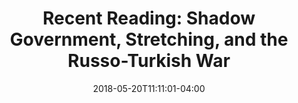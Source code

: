 ---
layout: reading_list
title: "Recent Reading: Shadow Government, Stretching, and the Russo-Turkish War"
excerpt: "My recent reading included occultist bureaucracies, Berlin playgrounds, and a super AI."
type: reading_list
date: 2018-05-20T11:11:01-04:00
books:
  - id: rothstein-orthogonal-procedures
    note: >
      I’ve read a lot of Adam Rothstein’s non-fiction work. This is is his first novel. It’s an alternate history thriller of a (more) technocratic twentieth century United States. The thematic trappings of the setting—bureaucracy, the occult, infrastructure, futurism—are right up my alley, but sometimes the descriptive flavoring derailed the forward momentum of the plot for me. I’d like to see more if these first novel kinks were to get sorted out.
  - id: eiko-splits
    note: >
      I came across this book through [Jason Kottke](https://kottke.org/18/02/even-the-stiffest-people-can-do-the-splits) and thought it seemed interesting. I’ve been having a lot of hip flexor problems with my marathon training, so I was interested in the content itself, but I was also interested in the publishing phenomenon. I haven’t actually started the stretching program (although I still plan to), but the book as a published object definitely didn’t disappoint. The first third or so outlines the mechanics of the stretching program and actually does so in a really thoughtful and clearly presented way, but the final two thirds were the memorable part. The book ends with a fictional parable the length of a short novella about aging, keeping up appearances at the workplace, and other middle aged and middle class concerns meant to frame the shameful consequences of not being mindful about health and wellness. It is exceedingly difficult to imagine an American fitness book including the same content.
  - id: ide-iq
    note: >
      This is a relatively recent debut novel, but Ide’s second novel featuring this detective had already just come out in hardcover when I finally got around to reading it. Every library I’ve been in recently has been featuring the new book heavily in its recent fiction section, and I understand why. This is light fare, but very well-executed light fare: very readable, pretty decent verisimilitude in its L.A. setting, and a relatively unusual origin story for the detective protagonist. I expect I’ll continue reading the series as it develops.
  - id: akunin-turkish-gambit
    note: >
      This is the second novel in a series of historical detective novels set in the late nineteenth century. I haven’t read the first, but intend to go back to do so now. The bulk of the action is set in Bulgaria during the Russo-Turkish War, and the plot follows the hunt to identify a Turkish agent within the Russian camps. In the context of this kind of historical espionage fare, there is some formal ambition to presentation. The protagonist is not actually the detective who is central to the series, but a young progressive woman who has followed her fiancé in an modern, egalitarian betrothal from St. Petersburg to the frontlines where he has volunteered to be a cryptographer. The reader follows the efforts of the detective character, Erast Fandorin, through her eventual engagement as his assistant. Each chapter begins with fictional excerpted news reports and essays from newspapers around Europe. This device provides some continental context for events of the plot, but also insight into the characters as many of the clippings are written by journalist characters embedded in the Russian camp. This is genre fiction, but very high quality genre fiction. I intend to read the rest of them. 
  - id: zaske-achtung
    note: >
      I ordered this immediately when I saw it reviewed by [Rebecca Shuman](https://slate.com/human-interest/2018/02/achtung-baby-by-sara-zaske-reviewed.html), confident that the author’s experience as an American raising a young child in Berlin would make it a pleasant nostaliga read if nothing else. It was definitely that. Anecdotes about navigating the city’s child welfare bureaucracy in German or being admonished by random old ladies for not dressing a child warmly enough hit close to home. Descriptions of particularly spectacular playgrounds were immediately familiar. The book is not simply a memoir, however, but a critique of overanxious and overbearing American parenting in the context of the post-authoritarian late twentieth- and early twenty-first-century transformation in German childcare. The critique is interesting and helps to articulate some of the general sense of difference I witness between our approach and that of other parents in the States. Some of that difference must simply come down to personality, but I think there is also an element of our having first learned to be parents in this German context. At this non-personal level, I think the book would be interested to anyone interested in reading about child development; it’s a good blend of light personal anecdote and synthesis of expert opinion and research.
  - id: reid-after-on
    note: >
      This was a perfectly readable light satire of contemporary Silicon Valley culture. There is a primary narrative thread in an omniscient narrator’s voice supplemented by a variety of other kinds of texts and narrative perspectives. The primary thread is generally engaging and some of the formal experiments are entertaining and effective, but not all of them are and collectively they make me feel like this long book does not really earn its length. The story about the acquisition a struggling social network company by a rising Silicon Valley behemoth and the gradual revelation to them of a super AI could have been a tight, fun pageturner in slightly less ambitious packaging.
---